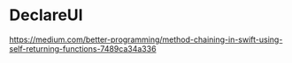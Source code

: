 # DeclareUI

https://medium.com/better-programming/method-chaining-in-swift-using-self-returning-functions-7489ca34a336
